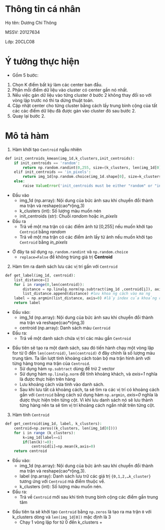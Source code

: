 # **Thông tin cá nhân**
Họ tên: Dương Chí Thông

MSSV: 20127634

Lớp: 20CLC08

# **Ý tưởng thực hiện**
* Gồm 5 bước:
1. Chọn K điểm bất kỳ làm các center ban đầu.
2.	Phân mỗi điểm dữ liệu vào cluster có center gần nó nhất.
3.	Nếu việc gán dữ liệu vào từng cluster ở bước 2 không thay đổi so với vòng lặp trước nó thì ta dừng thuật toán.
4.	Cập nhật center cho từng cluster bằng cách lấy trung bình cộng của tất các các điểm dữ liệu đã được gán vào cluster đó sau bước 2.
5.	Quay lại bước 2.

# **Mô tả hàm**
1. Hàm khởi tạo ```Centroid``` ngẫu nhiên
```php
def init_centroids_kmean(img_1d,k_clusters,init_centroids):
    if init_centroids == 'random':
        return np.random.randint(0,255, size=(k_clusters, len(img_1d[0])))
    elif init_centroids == 'in_pixels':
        return img_1d[np.random.choice(img_1d.shape[0], size=k_clusters, replace=False)]
    else:
        raise ValueError('init_centroids must be either "random" or "in_pixels"')
```
- Đầu vào
    - img_1d (np.array): Nội dung của bức ảnh sau khi chuyển đổi thành ma trận và reshape(cao*rộng,3)
    - k_clusters (int): Số lượng màu muốn nén
    - init_centroids (str): Chuỗi *random* hoặc *in_pixels*
- Đầu ra
    - Trả về một ma trận có các điểm ảnh từ [0,255] nếu muốn khởi tạo ```Centroid``` bằng *random*
    - Trả về một ma trận có các điểm ảnh lấy từ ảnh nếu muốn khởi tạo ```Centroid``` bằng *in_pixels*
* Ở đây ta sử dụng `np.random.randint` và `np.random.choice`
    * `replace=False` để không trùng giá trị **Centroid**

2. Hàm tìm ra danh sách lưu các vị trí gần với `Centroid`
```php
def get_label(img_1d, centroid):
    list_distance=[]
    for i in range(0,len(centroid)):
        distance = np.linalg.norm(np.subtract(img_1d ,centroid[i]), axis=1) #tính khoảng cách giữa ảnh và từng centroid
        list_distance.append(distance) #lưu khoảng cách vào mảng
    label = np.argmin(list_distance, axis=0) #lấy index của khoảng cách nhỏ nhất
    return label
```
- Đầu vào:
    - img_1d (np.array): Nội dung của bức ảnh sau khi chuyển đổi thành ma trận và reshape(cao*rộng,3)
    - centroid (np.array): Danh sách màu `Centroid`
- Đầu ra:
    - Trả về một danh sách chứa vị trí các màu gần `Centroid`
+ Đầu tiên sẽ tạo ra một danh sách, sau đó tiến hành chạy một vòng lặp for từ 0 đến `len(centroid)`, `len(centroid)` ở đây chính là số lượng màu trung tâm. Ta lần lượt tính khoảng cách toàn bộ ma trận hình ảnh với từng hàng trong ma trận của `Centroid`.
    + Sử dụng hàm `np.subtract` dùng để trừ 2 vector
    + Sử dụng hàm `np.linalg.norm` để tính khoảng khách, và *axis=1* nghĩa là được thực hiện trên hàng
    + Lưu khoảng cách vừa tính vào danh sách.
    + Sau khi lưu tất cả khoảng cách, ta sẽ tìm ra các vị trí có khoảng cách gần với `Centroid` bằng cách sử dụng hàm `np.argmin`, *axis=0* nghĩa là được thực hiện trên từng cột. Vì khi lưu danh sách nó sẽ lưu thành từng hàng nên ta sẽ tìm vị trí khoảng cách ngắn nhất trên từng cột.
3. Hàm tính `Centroid`
```php
def get_centroid(img_1d, label, k_clusters):
    centroid=np.zeros((k_clusters, len(img_1d[0])))
    for i in range (k_clusters):
        k=img_1d[label==i]
        if(len(k)!=0):
            centroid[i]=np.mean(k,axis=0)
    return centroid 
```
- Đầu vào:
    - img_1d (np.array): Nội dung của bức ảnh sau khi chuyển đổi thành ma trận và reshape(cao*rộng,3).
    - label (np.array): Danh sách lưu trữ các giá trị `{0,1,2,…k_cluster}` tương ứng với `Centroid` mà điểm thuộc về.
    - k_clusters (int): Số lượng màu muốn nén.
- Đầu ra:
    - Trả về `Centroid` mới sau khi tính trung bình cộng các điểm gần trung tâm
+ Đầu tiên ta sẽ khởi tạo `Centroid` bằng `np.zeros` là tạo ra ma trận `0` với k_clusters dòng và `len(img_1d[0])` mặc định là 3
    + Chạy 1 vòng lặp for từ 0 đến k_clusters
        +
